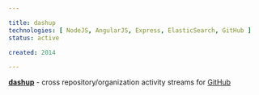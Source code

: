 ```yaml
---

title: dashup
technologies: [ NodeJS, AngularJS, Express, ElasticSearch, GitHub ]
status: active

created: 2014

---
```


__[dashup](https://github.com/dashup)__ - cross repository/organization activity streams for [GitHub](https://github.com)
